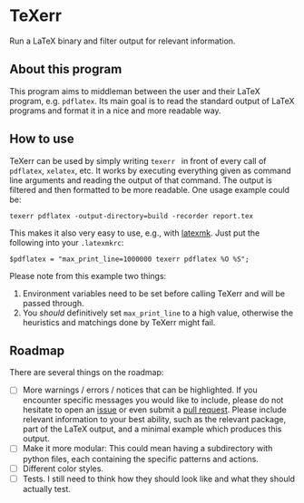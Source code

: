 # TeXerr
Run a LaTeX binary and filter output for relevant information.

## About this program

This program aims to middleman between the user and their LaTeX program, e.g. `pdflatex`.
Its main goal is to read the standard output of LaTeX programs and format it in a nice and more readable way.

## How to use

TeXerr can be used by simply writing `texerr ` in front of every call of `pdflatex`, `xelatex`, etc.
It works by executing everything given as command line arguments and reading the output of that command.
The output is filtered and then formatted to be more readable.
One usage example could be:
```
texerr pdflatex -output-directory=build -recorder report.tex
```

This makes it also very easy to use, e.g., with [latexmk](http://ctan.org/pkg/latexmk).
Just put the following into your `.latexmkrc`:
```
$pdflatex = "max_print_line=1000000 texerr pdflatex %O %S";
```
Please note from this example two things:
1. Environment variables need to be set before calling TeXerr and will be passed through.
2. You *should* definitively set `max_print_line` to a high value, otherwise the heuristics and matchings done by TeXerr might fail.

## Roadmap

There are several things on the roadmap:
- [ ] More warnings / errors / notices that can be highlighted.
      If you encounter specific messages you would like to include, please do not hesitate to open an [issue](https://github.com/jonasc/texerr/issues) or even submit a [pull request](https://github.com/jonasc/texerr/pulls).
      Please include relevant information to your best ability, such as the relevant package, part of the LaTeX output, and a minimal example which produces this output.
- [ ] Make it more modular:
      This could mean having a subdirectory with python files, each containing the specific patterns and actions.
- [ ] Different color styles.
- [ ] Tests.
      I still need to think how they should look like and what they should actually test.

